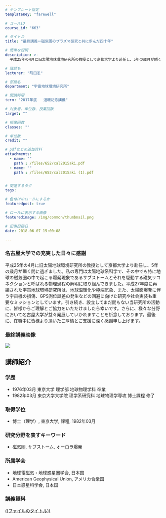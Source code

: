 ```yaml
---
# テンプレート指定
templateKey: "farewell"

# コースID
course_id: "663"

# タイトル
title: "最終講義ー磁気圏のプラズマ研究と共に歩んだ四十年"

# 簡単な説明
description: >-
  平成25年の4月に旧太陽地球環境研究所の教授として京都大学より赴任し、5年の歳月が瞬く間に過ぎました。私の専門は太陽地球系科学で、その中でも特に地球の磁気圏の中で起こる爆発現象であ...

# 講師名
lecturer: "町田忍"

# 部局名
department: "宇宙地球環境研究所"

# 開講時限
term: "2017年度	退職記念講義"

# 対象者、単位数、授業回数
target: ""

# 授業回数
classes: ""

# 単位数
credit: ""

# pdfなどの追加資料
attachments: 
  - name: "" 
    path : /files/652/cal2015aki.pdf
  - name: "" 
    path : /files/652/cal2015aki (1).pdf


# 関連するタグ
tags:

# 色付けのロールにするか
featuredpost: true

# ロールに表示する画像
featuredimage: /img/common/thumbnail.png

# 記事投稿日
date: 2018-06-07 15:00:08

---
```

  
### 名古屋大学での充実した日々に感謝  
平成25年の4月に旧太陽地球環境研究所の教授として京都大学より赴任し、5年の歳月が瞬く間に過ぎました。私の専門は太陽地球系科学で、その中でも特に地球の磁気圏の中で起こる爆発現象であるサブストームとそれを駆動する磁気リコネクションと呼ばれる物理過程の解明に取り組んできました。平成27年度に再編された宇宙地球環境研究所は、地球温暖化や極端気象、また、太陽面爆発に伴う宇宙機の損傷、GPS測位誤差の発生などの回避に向けた研究や社会実装も重要なミッションとしています。引き続き、設立してまだ間もない当研究所の活動に、皆様からご理解とご協力をいただけましたら幸いです。さらに、様々な分野において名古屋大学が益々発展していかれますことを祈念しております。最後に、在職中に皆様より頂いたご厚情とご支援に深く感謝申し上げます。  
### 最終講義映像  
[![](http://nuvideo.media.nagoya-u.ac.jp/thumbs/4059/4381)](http://nuvideo.media.nagoya-u.ac.jp/embed/fec724e47edb562cf9f22bf6ef69e5e10adc8149)
  
## 講師紹介  
  
### 学歴  
  
* 1976年03月 東京大学 理学部 地球物理学科 卒業  
* 1982年03月 東京大学大学院 理学系研究科 地球物理学専攻 博士課程 修了  
### 取得学位  
  
* 博士（理学）, 東京大学, 課程, 1982年03月  
### 研究分野を表すキーワード  
  
* 磁気圏, サブストーム, オーロラ爆発  
### 所属学会  
  
* 地球電磁気・地球惑星圏学会, 日本国  
* American Geophysical Union, アメリカ合衆国  
* 日本惑星科学会, 日本国
### 講義資料


[((ファイルのタイトル))](/files/663/((ファイル名))) 
